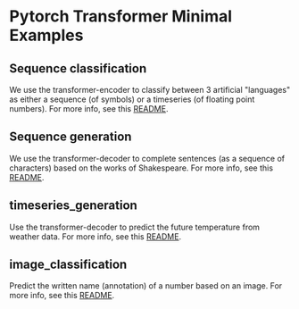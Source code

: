 # Pytorch Transformer Minimal Examples

## Sequence classification

We use the transformer-encoder to classify between 3 artificial "languages" as either a sequence (of symbols) or a timeseries (of floating point numbers). For more info, see this [README](./sequence_classification/README.md).

## Sequence generation

We use the transformer-decoder to complete sentences (as a sequence of characters) based on the works of Shakespeare. For more info, see this [README](./sequence_generation/README.md).

## timeseries_generation

Use the transformer-decoder to predict the future temperature from weather data. For more info, see this [README](./timeseries_generation/README.md).

## image_classification

Predict the written name (annotation) of a number based on an image. For more info, see this [README](./sequence_image_classification/README.md).